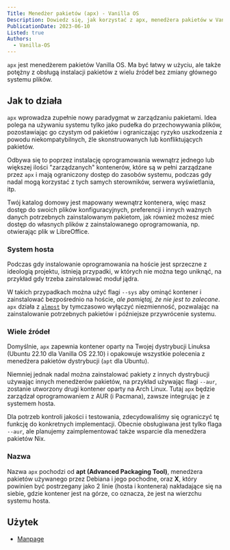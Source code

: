 ```yaml
---
Title: Menedżer pakietów (apx) - Vanilla OS
Description: Dowiedz się, jak korzystać z apx, menedżera pakietów w Vanilla OS
PublicationDate: 2023-06-10
Listed: true
Authors: 
  - Vanilla-OS
---
```


`apx` jest menedżerem pakietów Vanilla OS. Ma być łatwy w użyciu, ale także
potężny z obsługą instalacji pakietów z wielu źródeł bez zmiany głównego
systemu plików.

## Jak to działa

`apx` wprowadza zupełnie nowy paradygmat w zarządzaniu pakietami. Idea polega
na używaniu systemu tylko jako pudełka do przechowywania plików, pozostawiając
go czystym od pakietów i ograniczając ryzyko uszkodzenia z powodu niekompatybilnych,
źle skonstruowanych lub konfliktujących pakietów.

Odbywa się to poprzez instalację oprogramowania wewnątrz jednego lub większej
ilości "zarządzanych" kontenerów, które są w pełni zarządzane przez `apx` i mają
ograniczony dostęp do zasobów systemu, podczas gdy nadal mogą korzystać z
tych samych sterowników, serwera wyświetlania, itp.

Twój katalog domowy jest mapowany wewnątrz kontenera, więc masz dostęp do
swoich plików konfiguracyjnych, preferencji i innych ważnych danych potrzebnych
zainstalowanym pakietom, jak również możesz mieć dostęp do własnych plików z
zainstalowanego oprogramowania, np. otwierając plik w LibreOffice.

### System hosta

Podczas gdy instalowanie oprogramowania na hoście jest sprzeczne z ideologią
projektu, istnieją przypadki, w których nie można tego uniknąć, na przykład
gdy trzeba zainstalować moduł jądra.

W takich przypadkach można użyć flagi `--sys` aby ominąć kontener i zainstalować
bezpośrednio na hoście, *ale pamiętaj, że nie jest to zalecane*. `apx` działa
z [`almost`](/docs/almost) by tymczasowo wyłączyć niezmienność, pozwalając na
zainstalowanie potrzebnych pakietów i późniejsze przywrócenie systemu.

### Wiele źródeł

Domyślnie, `apx` zapewnia kontener oparty na Twojej dystrybucji Linuksa (Ubuntu
22.10 dla Vanilla OS 22.10) i opakowuje wszystkie polecenia z menedżera pakietów
dystrybucji (`apt` dla Ubuntu).

Niemniej jednak nadal można zainstalować pakiety z innych dystrybucji używając
innych menedżerów pakietów, na przykład używając flagi `--aur`, zostanie utworzony
drugi kontener oparty na Arch Linux. Tutaj `apx` będzie zarządzał oprogramowaniem
z AUR (i Pacmana), zawsze integrując je z systemem hosta.

Dla potrzeb kontroli jakości i testowania, zdecydowaliśmy się ograniczyć tę funkcję
do konkretnych implementacji. Obecnie obsługiwana jest tylko flaga `--aur`, ale
planujemy zaimplementować także wsparcie dla menedżera pakietów Nix.

### Nazwa

Nazwa `apx` pochodzi od **apt (Advanced Packaging Tool)**, menedżera pakietów
używanego przez Debiana i jego pochodne, oraz **X**, który powinien być postrzegany
jako 2 linie (hosta i kontenera) nakładające się na siebie, gdzie kontener jest na
górze, co oznacza, że jest na wierzchu systemu hosta.

## Użytek

- [Manpage](apx-manpage)
